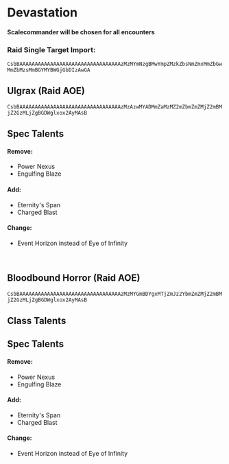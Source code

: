 # Devastation

#### Scalecommander will be chosen for all encounters

### Raid Single Target Import:
`CsbBAAAAAAAAAAAAAAAAAAAAAAAAAAAAAAAAAzMzMYmNzgBMwYmpZMzkZbsNmZmxMmZbGwMmZbMzsMmBGYMYBWGjGbDIzAwGA`

## Ulgrax (Raid AOE)
`CsbBAAAAAAAAAAAAAAAAAAAAAAAAAAAAAAAAAzMzAzwMYADMmZaMzMZ2mZbmZmZMjZ2mBMjZ2GzMLjZgBGDWglxox2AyMAsB`

## Spec Talents

#### Remove:
- Power Nexus
- Engulfing Blaze

#### Add: 
- Eternity's Span
- Charged Blast

#### Change:
- Event Horizon instead of Eye of Infinity

<br/>

## Bloodbound Horror (Raid AOE)
`CsbBAAAAAAAAAAAAAAAAAAAAAAAAAAAAAAAAAzMzMYGmBDYgxMTjZmJz2YbmZmZMjZ2mBMjZ2GzMLjZgBGDWglxox2AyMAsB`
## Class Talents

## Spec Talents

#### Remove:
- Power Nexus
- Engulfing Blaze

#### Add: 
- Eternity's Span
- Charged Blast

#### Change:
- Event Horizon instead of Eye of Infinity

<br/>